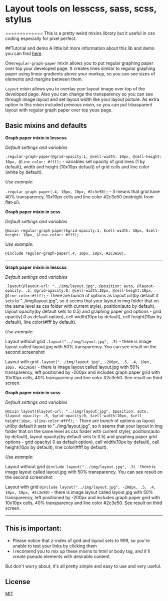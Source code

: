 # Layout tools on lesscss, sass, scss, stylus
=============
This is a pretty weird mixins library but it useful in css coding especially for pixel perfect.

##Tutorial and demo
A little bit more information about this lib and demo you can find [here](http://orlovmax.com/lab/tools/pixel-perfect-dev).

One`regular-graph-paper` mixin allows you to put regular graphing paper over top your developed page. It creates lines similar to regular graphing paper using linear gradients above your markup, so you can see sizes of elements and margins between them. 

`Layout` mixin allows you to overlay your layout image over top of the developed page. Also you can change the transparency so you can see through image layout and set layout width like your layout picture. As extra option in this mixin included previous mixin, so you can put trbasparent layout with regular graph paper over top youe page.

Basic mixins and defaults
---
**Graph paper mixin in lesscss**

*Default settings and variables*

`.regular-graph-paper(@grid-opacity:1, @cell-width: 10px, @cell-height: 10px, @line-color: #fff);` - variables set opacity of grid lines (1 by default), width and height (10x10px default) of grid cells and line color (white by default).

*Use example:*

`.regular-graph-paper(.4, 10px, 10px, #2c3e50);` - it means that grid have 40% transparency, 10x10px cells and line color #2c3e50 (midnight from flat-ui).

**Graph paper mixin in scss**

*Default settings and variables*

`@mixin regular-graph-paper($grid-opacity:1, $cell-width: 10px, $cell-height: 10px, $line-color: #fff);`

*Use example:*

`@include regular-graph-paper(.4, 10px, 10px, #2c3e50);`

---
**Graph paper mixin in lesscss**

*Default settings and variables*

`.layout(@layout-url: "../img/layout.jpg", @position: auto, @layout-opacity: .5, @grid-opacity:0, @cell-width:10px, @cell-height:10px, @line-color:#fff);` - There are bunch of options as layout url(by default it sets to "../img/layout.jpg", so it seems that your layout in img folder that on the same level as css folder with current style), position(auto by default), layout opacity(by default sets to 0.5) and graphing paper grid options - grid opacity( 0 as default option), cell width(10px by default), cell height(10px by default), line color(#fff by default).

*Use example:*

Layout without grid `.layout("../img/layout.jpg", .5)` - there is image layout called layout.jpg with 50% transparency. You can see result on the second screenshot

Layout with grid `.layout("../img/layout.jpg", -200px, .5, .4, 10px, 10px, #2c3e50)` - there is image layout called layout.jpg with 50% transparency, left positioned by -200px and includes graph paper grid with 10x10px cells, 40% transparency and line color #2c3e50. See result on third screen.

**Graph paper mixin in scss**

*Default settings and variables*

`@mixin layout($layout-url: "../img/layout.jpg", $position: auto, $layout-opacity: .5, $grid-opacity:0, $cell-width:10px, $cell-height:10px, $line-color:#fff);` - There are bunch of options as layout url(by default it sets to "../img/layout.jpg", so it seems that your layout in img folder that on the same level as css folder with current style), position(auto by default), layout opacity(by default sets to 0.5) and graphing paper grid options - grid opacity( 0 as default option), cell width(10px by default), cell height(10px by default), line color(#fff by default).

*Use example:*

Layout without grid `@include layout("../img/layout.jpg", .5)` - there is image layout called layout.jpg with 50% transparency. You can see result on the second screenshot

Layout with grid `@include layout("../img/layout.jpg", -200px, .5, .4, 10px, 10px, #2c3e50)` - there is image layout called layout.jpg with 50% transparency, left positioned by -200px and includes graph paper grid with 10x10px cells, 40% transparency and line color #2c3e50. See result on third screen.

---

This is important:
---
- Please notice that z-index of grid and layout sets to 999, so you're unable to test your links by clicking them
- I recomend you to mix up these mixins to html or body tag, and it'll create pseudo elements with desirable content.

But don't worry about, it's all pretty simple and easy to use and very useful.

License
---
[MIT](http://adampritchard.mit-license.org/)